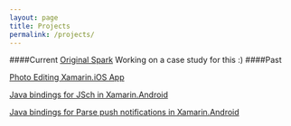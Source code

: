 ```yaml
---
layout: page
title: Projects
permalink: /projects/
---
```


####Current
[Original Spark](http://originalspark.com/)
Working on a case study for this :)
####Past

[Photo Editing Xamarin.iOS App](https://github.com/carterh062/PhotoEditIOSXamarin)

[Java bindings for JSch in Xamarin.Android](https://github.com/carterh062/JschBindings)

[Java bindings for Parse push notifications in Xamarin.Android](https://github.com/carterh062/PushNotificationsBinding)